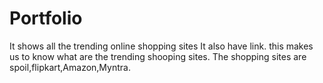 # Portfolio
It shows all the trending online shopping sites
It also have link.
this makes us to know what are the trending shooping sites.
The shopping sites are spoil,flipkart,Amazon,Myntra.
